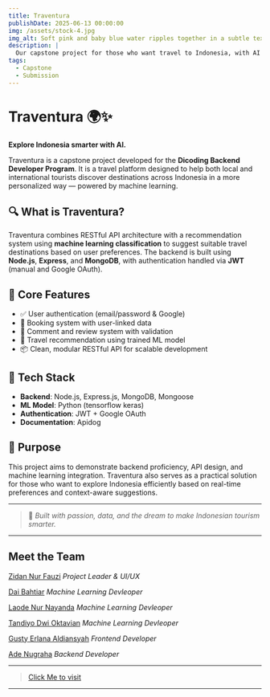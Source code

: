 ```yaml
---
title: Traventura
publishDate: 2025-06-13 00:00:00
img: /assets/stock-4.jpg
img_alt: Soft pink and baby blue water ripples together in a subtle texture.
description: |
  Our capstone project for those who want travel to Indonesia, with AI Recommendation system.
tags:
  - Capstone
  - Submission
---
```


# Traventura 🌍✨  
**Explore Indonesia smarter with AI.**  

Traventura is a capstone project developed for the **Dicoding Backend Developer Program**. It is a travel platform designed to help both local and international tourists discover destinations across Indonesia in a more personalized way — powered by machine learning.

## 🔍 What is Traventura?  
Traventura combines RESTful API architecture with a recommendation system using **machine learning classification** to suggest suitable travel destinations based on user preferences. The backend is built using **Node.js**, **Express**, and **MongoDB**, with authentication handled via **JWT** (manual and Google OAuth).

## 🧠 Core Features
- ✅ User authentication (email/password & Google)
- 📍 Booking system with user-linked data
- 💬 Comment and review system with validation
- 🤖 Travel recommendation using trained ML model
- 📦 Clean, modular RESTful API for scalable development

## 🔧 Tech Stack
- **Backend**: Node.js, Express.js, MongoDB, Mongoose
- **ML Model**: Python (tensorflow keras)
- **Authentication**: JWT + Google OAuth
- **Documentation**: Apidog

## 🎯 Purpose
This project aims to demonstrate backend proficiency, API design, and machine learning integration. Traventura also serves as a practical solution for those who want to explore Indonesia efficiently based on real-time preferences and context-aware suggestions.

---

> 🚀 *Built with passion, data, and the dream to make Indonesian tourism smarter.*

---

## Meet the Team
[Zidan Nur Fauzi](https://github.com/zidannf "Zidan's Github Profile")
_Project Leader & UI/UX_

[Dai Bahtiar](https://github.com/DaiBahtiar2233 "Dai's Github Profile")
_Machine Learning Devleoper_

[Laode Nur Nayanda](https://github.com/laodenaya "Naya's Github Profile")
_Machine Learning Devleoper_

[Tandiyo Dwi Oktavian](https://github.com/TandiyoDwi "Tandiyo's Github Profile")
_Machine Learning Devleoper_

[Gusty Erlana Aldiansyah](https://github.com/gustyy901 "Aldi's Github Profile")
_Frontend Developer_

[Ade Nugraha](https://github.com/ade-nugraha306 "Ade's Github Profile")
_Backend Developer_

---
> [Click Me to visit](https://github.com/ade-nugraha306/traventura "Visit Traventura repo project")
---